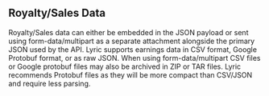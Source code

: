## Royalty/Sales Data

Royalty/Sales data can either be embedded in the JSON payload or sent using form-data/multipart as a separate attachment alongside the primary JSON used
by the API. Lyric supports earnings data in CSV format, Google Protobuf format, or as raw JSON. When using form-data/multipart CSV files or Google protobuf
files may also be archived in ZIP or TAR files. Lyric recommends Protobuf files as they will be more compact than CSV/JSON and require less parsing.